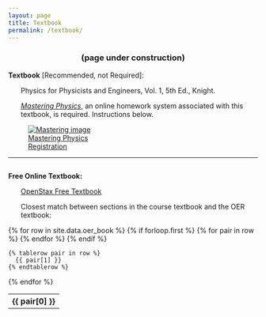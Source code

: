 ```yaml
---
layout: page
title: Textbook
permalink: /textbook/
---
```


<h3 style="text-align: center;"> (page under construction) </h3>

<p><b>Textbook</b> [Recommended, not Required]: </p>
<p style="margin-left:5%"> Physics for Physicists and Engineers, Vol. 1, 5th Ed., Knight. </p>

<p style="margin-left:5%"> <em><u>Mastering Physics</u></em>, an online homework system associated with this textbook, is required. Instructions below. </p>

<div class="thumb_container">
  <a href="https://drive.google.com/file/d/1yyciHs3GIjsXWb-T1bY4H1TKxwnQItyr/view" target="_blank">
    <figure class="thumblink">
      <img class="thumblink-img-portrait" src="{{site.baseurl}}/images/thumbs/MP00.png" alt="Mastering image" >
      <figcaption class="thumblink-caption"> Mastering Physics <br> Registration </figcaption>
    </figure>
  </a>
</div>

<hr>

<p style="padding-top:1em"> <b>Free Online Textbook:</b> </p>
<a
href="https://phys.libretexts.org/Bookshelves/University_Physics/Book%3A_University_Physics_(OpenStax)"
target="_blank" style="margin-left:5%"> OpenStax Free Textbook </a>

<p style="margin-left:5%"> Closest match between sections in the course textbook and the OER textbook: </p>
<div>
<table class="oer">
  {% for row in site.data.oer_book %}
    {% if forloop.first %}
    <tr>
      {% for pair in row %}
        <th>{{ pair[0] }}</th>
      {% endfor %}
    </tr>
    {% endif %}

    {% tablerow pair in row %}
      {{ pair[1] }}
    {% endtablerow %}
  {% endfor %}
</table>
</div> 

